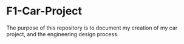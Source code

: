 # F1-Car-Project
The purpose of this repository is to document my creation of my car project, and the engineering design process. 
